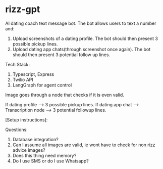 # rizz-gpt

AI dating coach text message bot. The bot allows users to text a number and:

1. Upload screenshots of a dating profile. The bot should then present 3 possible pickup lines.
2. Upload dating app chats(through screenshot once again). The bot should then present 3 potential follow up lines.

Tech Stack:
1. Typescript, Express
2. Twilio API
3. LangGraph for agent control


Image goes through a node that checks if it is even valid.

If dating profile --> 3 possible pickup lines.
If dating app chat --> Transcription node --> 3 potential followup lines.

[Setup instructions]:














Questions:
1) Database integration?
2) Can I assume all images are valid, ie wont have to check for non rizz advice images?
3) Does this thing need memory?
4) Do I use SMS or do I use Whatsapp?
